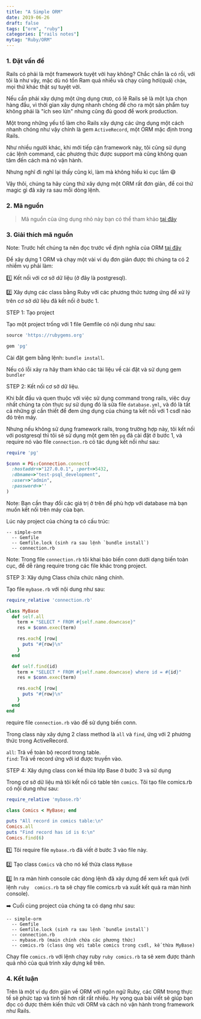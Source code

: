 ```yaml
---
title: "A Simple ORM"
date: 2019-06-26
draft: false
tags: ["orm", "ruby"]
categories: ["rails notes"]
mytag: "Ruby/ORM"
---
```


### 1. Đặt vấn đề

Rails có phải là một framework tuyệt vời hay không? Chắc chắn là có rồi, với tôi là như vậy, mặc dù nó tốn Ram quá nhiều và chạy cũng hơi(quá) `chậm`, mọi thứ khác thật sự tuyệt vời.  

Nếu cần phải xây dựng một ứng dụng `CRUD`, có lẽ Rails sẽ là một lựa chọn hàng đầu, vì thời gian xây dựng nhanh chóng để cho ra một sản phẩm tuy không phải là "ích seo lừn" nhưng cũng đủ good để work production.  

Một trong những yếu tố làm cho Rails xây dựng các ứng dụng một cách nhanh chóng như vậy chính là gem `ActiveRecord`, một ORM mặc định trong Rails.  

Như nhiều người khác, khi mới tiếp cận framework này, tôi cũng sử dụng các lệnh command, các phương thức được support mà cũng không quan tâm đến cách mà nó vận hành.    

Nhưng nghĩ đi nghĩ lại thấy cũng kì, làm mà không hiểu kì cục lắm :smile:

Vậy thôi, chúng ta hãy cùng thử xây dựng một ORM rất đơn giản, để coi thử magic gì đã xảy ra sau mỗi dòng lệnh.  

### 2. Mã nguồn 

> Mã nguồn của ứng dụng nhỏ này bạn có thể tham khảo [tại đây](https://github.com/hdchinh/simple-orm-ruby)

### 3. Giải thích mã nguồn

Note: Trước hết chúng ta nên đọc trước về định nghĩa của ORM [tại đây](https://en.wikipedia.org/wiki/Object-relational_mapping)

Để xây dựng 1 ORM và chạy một vài ví dụ đơn giản được thì chúng ta có 2 nhiềm vụ phải làm:  

:one: Kết nối với cơ sở dữ liệu (ở đây là postgresql).

:two: Xây dựng các class bằng Ruby với các phương thức tương ứng để xử lý trên cơ sở dữ liệu đã kết nối ở bước 1.

STEP 1: Tạo project

Tạo một project trống với 1 file Gemfile có nội dung như sau:  

```ruby
source 'https://rubygems.org'

gem 'pg'
```

Cài đặt gem bằng lệnh: `bundle install`.  

Nếu có lỗi xảy ra hãy tham khảo các tài liệu về cài đặt và sử dụng gem `bundler`

STEP 2: Kết nối cơ sở dữ liệu.  

Khi bắt đầu và quen thuộc với việc sử dụng command trong rails, việc duy nhất chúng ta còn thực sự sử dụng đó là sửa file `database.yml`, và đó là tất cả những gì cần thiết để đem ứng dụng của chúng ta kết nối với 1 csdl nào đó trên máy.  

Nhưng nếu không sử dụng framework rails, trong trường hợp này, tôi kết nối với postgresql thì tôi sẽ sử dụng một gem tên `pg` đã cài đặt ở bước 1, và require nó vào file `connection.rb` có tác dụng kết nối như sau:  

```ruby
require 'pg'

$conn = PG::Connection.connect(
  :hostaddr=>"127.0.0.1", :port=>5432,
  :dbname=>"test-psql_development",
  :user=>"admin",
  :password=>''
)
```
Note: Bạn cần thay đổi các giá trị ở trên để phù hợp với database mà bạn muốn kết nối trên máy của bạn.  

Lúc này project của chúng ta có cấu trúc: 

```
-- simple-orm  
  -- Gemfile  
  -- Gemfile.lock (sinh ra sau lệnh `bundle install`)  
  -- connection.rb  
```

Note: Trong file `connection.rb` tôi khai báo biến conn dưới dạng biến toàn cục, để dễ ràng require trong các file khác trong project.  

STEP 3: Xây dựng Class chứa chức năng chính.

Tạo file `mybase.rb` với nội dung như sau:   

```ruby
require_relative 'connection.rb'

class MyBase
  def self.all
    term = "SELECT * FROM #{self.name.downcase}"
    res = $conn.exec(term)

    res.each{ |row|
      puts "#{row}\n"
    }
  end

  def self.find(id)
    term = "SELECT * FROM #{self.name.downcase} where id = #{id}"
    res = $conn.exec(term)

    res.each{ |row|
      puts "#{row}\n"
    }
  end
end
```

require file `connection.rb` vào để sử dụng biến conn.  

Trong class này xây dựng 2 class method là `all` và `find`, ứng với 2 phương thức trong ActiveRecord.  

`all`: Trả về toàn bộ record trong table.  
`find`: Trả về record ứng với id được truyền vào.  

STEP 4: Xây dựng class con kế thừa lớp Base ở bước 3 và sử dụng

Trong cơ sở dữ liệu mà tôi kết nối có table tên `comics`. Tôi tạo file comics.rb có nội dung như sau:  

```ruby
require_relative 'mybase.rb'

class Comics < MyBase; end

puts "All record in comics table:\n"
Comics.all
puts "Find record has id is 6:\n"
Comics.find(6)
```

:one: Tôi require file `mybase.rb` đã viết ở bước 3 vào file này.  

:two: Tạo class `Comics` và cho nó kế thừa class `MyBase`  

:three: In ra màn hình console các dòng lệnh đã xây dựng để xem kết quả (với lệnh `ruby  comics.rb` ta sẽ chạy file comics.rb và xuất kết quả ra màn hình console).   


:arrow_right: Cuối cùng project của chúng ta có dạng như sau:  

```
-- simple-orm  
  -- Gemfile  
  -- Gemfile.lock (sinh ra sau lệnh `bundle install`)  
  -- connection.rb  
  -- mybase.rb (main chính chứa các phương thức)  
  -- comics.rb (class ứng với table comics trong csdl, kế thừa MyBase)  
```

Chạy file `comics.rb` với lệnh chạy ruby `ruby comics.rb` ta sẽ xem được thành quả nhỏ của quá trình xây dựng kể trên.  

### 4. Kết luận

Trên là một ví dụ đơn giản về ORM với ngôn ngữ Ruby, các ORM trong thực tế sẽ phức tạp và tinh tế hơn rất rất nhiều. Hy vọng qua bài viết sẽ giúp bạn đọc có được thêm kiến thức với ORM và cách nó vận hành trong framework như Rails.  